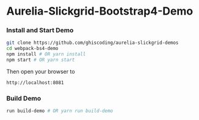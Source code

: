 # Aurelia-Slickgrid-Bootstrap4-Demo

### Install and Start Demo
```bash
git clone https://github.com/ghiscoding/aurelia-slickgrid-demos
cd webpack-bs4-demo
npm install # OR yarn install
npm start # OR yarn start
```

Then open your browser to
```html
http://localhost:8081
```

### Build Demo
```bash
run build-demo # OR yarn run build-demo
```
